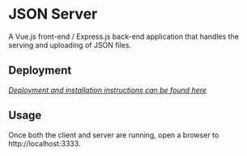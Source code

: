 JSON Server
==================

A Vue.js front-end / Express.js back-end application that handles the serving and uploading of JSON files.

## Deployment

*[Deployment and installation instructions can be found here](docs/deployment.md)*

## Usage

Once both the client and server are running, open a browser to http://localhost:3333.
